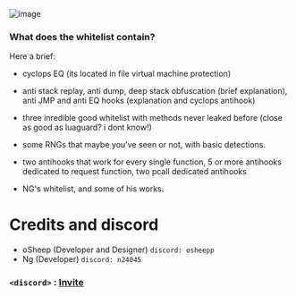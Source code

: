 ![image](https://github.com/oShyyyyy/Salty-whitelist/assets/96142498/c590a9d2-1a7e-4e15-a4ff-927968b42da3)
### What does the whitelist contain? 

Here a brief:

- cyclops EQ (its located in file virtual machine protection)
- anti stack replay, anti dump, deep stack obfuscation (brief explanation), anti JMP and anti EQ hooks (explanation and cyclops antihook)
- three inredible good whitelist with methods never leaked before (close as good as luaguard? i dont know!)
- some RNGs that maybe you've seen or not, with basic detections.
- two antihooks that work for every single function, 5 or more antihooks dedicated to request function, two pcall dedicated antihooks

- NG's whitelist, and some of his works.

# Credits and discord

- oSheep (Developer and Designer) `discord: osheepp`
- Ng (Developer) `discord: n24045`

### `<discord>` : [Invite](https://discord.gg/QNx8RzvXrH)
